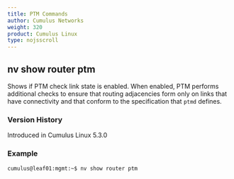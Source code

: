 ```yaml
---
title: PTM Commands
author: Cumulus Networks
weight: 320
product: Cumulus Linux
type: nojsscroll
---
```

## nv show router ptm

Shows if PTM check link state is enabled. When enabled, PTM performs additional checks to ensure that routing adjacencies form only on links that have connectivity and that conform to the specification that `ptmd` defines.

### Version History

Introduced in Cumulus Linux 5.3.0

### Example

```
cumulus@leaf01:mgmt:~$ nv show router ptm
```

